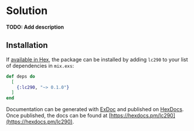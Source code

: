 # Solution

**TODO: Add description**

## Installation

If [available in Hex](https://hex.pm/docs/publish), the package can be installed
by adding `lc290` to your list of dependencies in `mix.exs`:

```elixir
def deps do
  [
    {:lc290, "~> 0.1.0"}
  ]
end
```

Documentation can be generated with [ExDoc](https://github.com/elixir-lang/ex_doc)
and published on [HexDocs](https://hexdocs.pm). Once published, the docs can
be found at [https://hexdocs.pm/lc290](https://hexdocs.pm/lc290).

